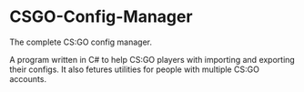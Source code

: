 # CSGO-Config-Manager
The complete CS:GO config manager.

A program written in C# to help CS:GO players with importing and exporting their configs. It also fetures utilities for people with multiple CS:GO accounts.
